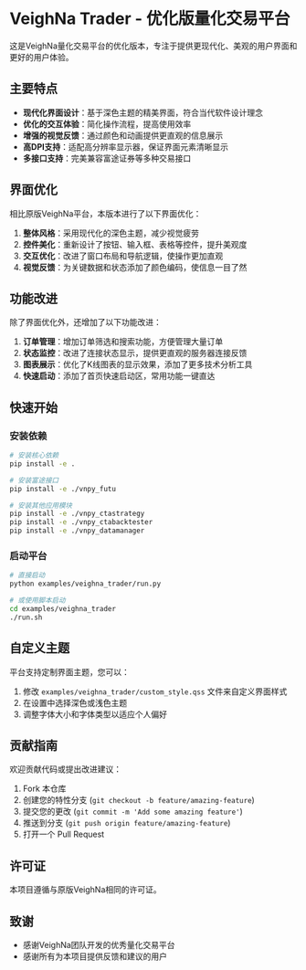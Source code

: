 # VeighNa Trader - 优化版量化交易平台

这是VeighNa量化交易平台的优化版本，专注于提供更现代化、美观的用户界面和更好的用户体验。

## 主要特点

- **现代化界面设计**：基于深色主题的精美界面，符合当代软件设计理念
- **优化的交互体验**：简化操作流程，提高使用效率
- **增强的视觉反馈**：通过颜色和动画提供更直观的信息展示
- **高DPI支持**：适配高分辨率显示器，保证界面元素清晰显示
- **多接口支持**：完美兼容富途证券等多种交易接口

## 界面优化

相比原版VeighNa平台，本版本进行了以下界面优化：

1. **整体风格**：采用现代化的深色主题，减少视觉疲劳
2. **控件美化**：重新设计了按钮、输入框、表格等控件，提升美观度
3. **交互优化**：改进了窗口布局和导航逻辑，使操作更加直观
4. **视觉反馈**：为关键数据和状态添加了颜色编码，使信息一目了然

## 功能改进

除了界面优化外，还增加了以下功能改进：

1. **订单管理**：增加订单筛选和搜索功能，方便管理大量订单
2. **状态监控**：改进了连接状态显示，提供更直观的服务器连接反馈
3. **图表展示**：优化了K线图表的显示效果，添加了更多技术分析工具
4. **快速启动**：添加了首页快速启动区，常用功能一键直达

## 快速开始

### 安装依赖

```bash
# 安装核心依赖
pip install -e .

# 安装富途接口
pip install -e ./vnpy_futu

# 安装其他应用模块
pip install -e ./vnpy_ctastrategy
pip install -e ./vnpy_ctabacktester
pip install -e ./vnpy_datamanager
```

### 启动平台

```bash
# 直接启动
python examples/veighna_trader/run.py

# 或使用脚本启动
cd examples/veighna_trader
./run.sh
```

## 自定义主题

平台支持定制界面主题，您可以：

1. 修改 `examples/veighna_trader/custom_style.qss` 文件来自定义界面样式
2. 在设置中选择深色或浅色主题
3. 调整字体大小和字体类型以适应个人偏好

## 贡献指南

欢迎贡献代码或提出改进建议：

1. Fork 本仓库
2. 创建您的特性分支 (`git checkout -b feature/amazing-feature`)
3. 提交您的更改 (`git commit -m 'Add some amazing feature'`)
4. 推送到分支 (`git push origin feature/amazing-feature`)
5. 打开一个 Pull Request

## 许可证

本项目遵循与原版VeighNa相同的许可证。

## 致谢

- 感谢VeighNa团队开发的优秀量化交易平台
- 感谢所有为本项目提供反馈和建议的用户